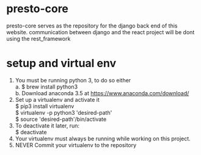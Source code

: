 # presto-core
presto-core serves as the repository for the django back end of this website.
communication between django and the react project will be dont using the rest_framework

# setup and virtual env
1) You must be running python 3, to do so either <br />
a. $ brew install python3 <br />
b. Download anaconda 3.5 at https://www.anaconda.com/download/
2) Set up a virtualenv and activate it <br />
$ pip3 install virtualenv <br />
$ virtualenv -p python3 'desired-path' <br />
$ source 'desired-path'/bin/activate <br />
3) To deactivate it later, run: <br />
$ deactivate
4) Your virtualenv must always be running while working on this project.
5) NEVER Commit your virtualenv to the repository